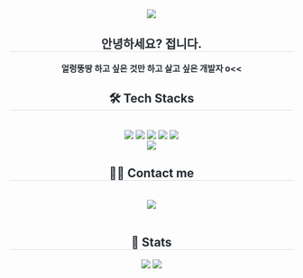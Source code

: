 <div align= "center">
    <img src="https://capsule-render.vercel.app/api?type=waving&color=0:ffbb00,100:fef6cd&height=180&text=오리날다&animation=scaleIn&fontColor=000000&fontSize=40" />
    </div>
    <div align= "center"> 
    <h2 style="border-bottom: 1px solid #d8dee4; color: #282d33;"> 안녕하세요? 접니다. </h2>  
    <div style="font-weight: 700; font-size: 15px; text-align: center; color: #282d33;"> 얼렁뚱땅 하고 싶은 것만 하고 살고 싶은 개발자 o<< </div> 
    </div>
    <div align= "center">
    <h2 style="border-bottom: 1px solid #d8dee4; color: #282d33;"> 🛠️ Tech Stacks </h2> <br> 
    <div style="margin: 0 auto; text-align: center;" align= "center"> <img src="https://img.shields.io/badge/C-A8B9CC?style=plastic&logo=C&logoColor=white">
          <img src="https://img.shields.io/badge/Python-3776AB?style=plastic&logo=Python&logoColor=white">
          <img src="https://img.shields.io/badge/Github-181717?style=plastic&logo=Github&logoColor=white">
          <img src="https://img.shields.io/badge/Java-007396?style=plastic&logo=Java&logoColor=white">
          <img src="https://img.shields.io/badge/Notion-000000?style=plastic&logo=Notion&logoColor=white">
          <br/><img src="https://img.shields.io/badge/HTML5-E34F26?style=plastic&logo=HTML5&logoColor=white">
          </div>
    </div>
    <div align= "center">
    <h2 style="border-bottom: 1px solid #d8dee4; color: #282d33;"> 🧑‍💻 Contact me </h2> <br> 
    <div align= "center"> <a href=mailto:hyun0529hsh@gmail.com> <img src="https://img.shields.io/badge/Gmail-EA4335?style=plastic&logo=Gmail&logoColor=white&link=mailto:hyun0529hsh@gmail.com"> </a>
          </div>  <br> 
    <div align= "center">  </div> 
    </div>
    <div align= "center"> 
    <h2 style="border-bottom: 1px solid #d8dee4; color: #282d33;"> 🏅 Stats </h2> <div align= "center"> <img src="https://github-readme-stats.vercel.app/api?username=Han1Seo1hyun&bg_color=180,fff7d1,00000000&title_color=7b4b14&text_color=7b4b14"
         /> <img src="https://github-readme-stats.vercel.app/api/top-langs/?username=Han1Seo1hyun&layout=compact&bg_color=180,fff7d1,00000000&title_color=7b4b14&text_color=7b4b14"
           /> </div> 
    </div>
